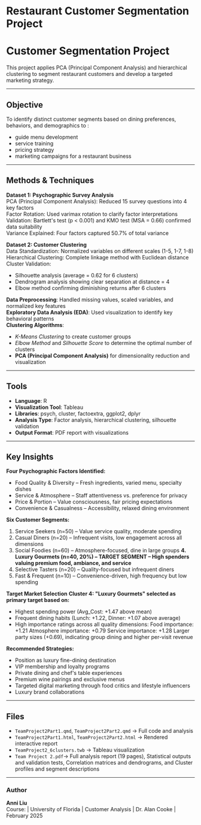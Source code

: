 # Restaurant Customer Segmentation Project
# Customer Segmentation Project

This project applies PCA (Principal Component Analysis) and hierarchical clustering to segment restaurant customers and develop a targeted marketing strategy.

---

## Objective
To identify distinct customer segments based on dining preferences, behaviors, and demographics to : 
- guide menu development
- service training
- pricing strategy
- marketing campaigns for a restaurant business

---

## Methods & Techniques
**Dataset 1: Psychographic Survey Analysis** <br/>
PCA (Principal Component Analysis): Reduced 15 survey questions into 4 key factors <br/>
Factor Rotation: Used varimax rotation to clarify factor interpretations <br/>
Validation: Bartlett's test (p < 0.001) and KMO test (MSA = 0.66) confirmed data suitability <br/>
Variance Explained: Four factors captured 50.7% of total variance <br/>

**Dataset 2: Customer Clustering** <br/>
Data Standardization: Normalized variables on different scales (1-5, 1-7, 1-8) <br/>
Hierarchical Clustering: Complete linkage method with Euclidean distance <br/>
Cluster Validation: <br/>
 - Silhouette analysis (average = 0.62 for 6 clusters)
 - Dendrogram analysis showing clear separation at distance = 4
 - Elbow method confirming diminishing returns after 6 clusters

 **Data Preprocessing**: Handled missing values, scaled variables, and normalized key features  <br/>
 **Exploratory Data Analysis (EDA)**: Used visualization to identify key behavioral patterns  <br/>
 **Clustering Algorithms**: <br/>
  - *K-Means Clustering* to create customer groups  
  - *Elbow Method* and *Silhouette Score* to determine the optimal number of clusters  
- **PCA (Principal Component Analysis)** for dimensionality reduction and visualization

---

## Tools
- **Language**: R
- **Visualization Tool**: Tableau 
- **Libraries**: psych, cluster, factoextra, ggplot2, dplyr
- **Analysis Type**: Factor analysis, hierarchical clustering, silhouette validation
- **Output Format**: PDF report with visualizations

---

## Key Insights
**Four Psychographic Factors Identified:**
- Food Quality & Diversity – Fresh ingredients, varied menu, specialty dishes
- Service & Atmosphere – Staff attentiveness vs. preference for privacy
- Price & Portion – Value consciousness, fair pricing expectations
- Convenience & Casualness – Accessibility, relaxed dining environment

**Six Customer Segments:**
1. Service Seekers (n=50) – Value service quality, moderate spending
2. Casual Diners (n=20) – Infrequent visits, low engagement across all dimensions
3. Social Foodies (n=60) – Atmosphere-focused, dine in large groups
**4. Luxury Gourmets (n=40, 20%) – TARGET SEGMENT – High spenders valuing premium food, ambiance, and service**
5. Selective Tasters (n=20) – Quality-focused but infrequent diners
6. Fast & Frequent (n=10) – Convenience-driven, high frequency but low spending

**Target Market Selection**
**Cluster 4: "Luxury Gourmets" selected as primary target based on:**
- Highest spending power (Avg_Cost: +1.47 above mean)
- Frequent dining habits (Lunch: +1.22, Dinner: +1.07 above average)
- High importance ratings across all quality dimensions:
    Food importance: +1.21
    Atmosphere importance: +0.79
    Service importance: +1.28
Larger party sizes (+0.69), indicating group dining and higher per-visit revenue

**Recommended Strategies:**
-  Position as luxury fine-dining destination
-  VIP membership and loyalty programs
-  Private dining and chef's table experiences
-  Premium wine pairings and exclusive menus
-  Targeted digital marketing through food critics and lifestyle influencers
-  Luxury brand collaborations
---

## Files
- `TeamProject2Part1.qmd`, `TeamProject2Part2.qmd` → Full code and analysis  
- `TeamProject2Part1.html`, `TeamProject2Part2.html` → Rendered interactive report
- `TeamProject2_6clusters.twb` → Tableau visualization 
- `Team Project 2.pdf`→ Full analysis report (19 pages), Statistical outputs and validation tests,  Correlation matrices and dendrograms, and   Cluster profiles and segment descriptions

---
### Author
**Anni Liu**  
Course: | University of Florida | Customer Analysis | Dr. Alan Cooke | February 2025

